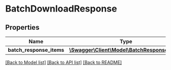 # BatchDownloadResponse

## Properties
Name | Type | Description | Notes
------------ | ------------- | ------------- | -------------
**batch_response_items** | [**\Swagger\Client\Model\BatchResponseItem[]**](BatchResponseItem.md) |  | [optional] 

[[Back to Model list]](../README.md#documentation-for-models) [[Back to API list]](../README.md#documentation-for-api-endpoints) [[Back to README]](../README.md)


